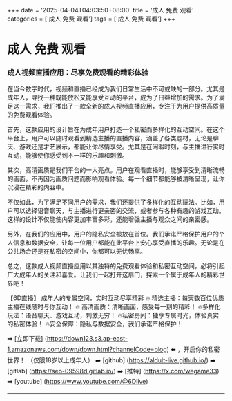 +++
date = '2025-04-04T04:03:50+08:00'
title = '成人 免费 观看'
categories = ['成人 免费 观看']
tags = ['成人 免费 观看']
+++

# 成人 免费 观看

### 成人视频直播应用：尽享免费观看的精彩体验

在当今数字时代，视频和直播已经成为我们日常生活中不可或缺的一部分。尤其是成年人，寻找一种既能放松又能享受互动的平台，成为了日益增加的需求。为了满足这一需求，我们推出了一款全新的成人视频直播应用，专注于为用户提供高质量的免费观看体验。

首先，这款应用的设计旨在为成年用户打造一个私密而多样化的互动空间。在这个平台上，用户可以随时观看到精选主播的直播内容，涵盖了各类题材，无论是聊天、游戏还是才艺展示，都能让你尽情享受。尤其是在闲暇时刻，与主播进行实时互动，能够使你感受到不一样的乐趣和刺激。

其次，高清画质是我们平台的一大亮点。用户在观看直播时，能够享受到清晰流畅的画面，不再因为画质问题而影响观看体验。每一个细节都能够被清晰呈现，让你沉浸在精彩的内容中。

不仅如此，为了满足不同用户的需求，我们还提供了多样化的互动玩法。比如，用户可以选择语音聊天，与主播进行更亲密的交流，或者参与各种有趣的游戏互动。这样的设计不仅能使内容更加丰富多彩，还能增强主播与观众之间的亲密感。

另外，在我们的应用中，用户的隐私安全被放在首位。我们承诺严格保护用户的个人信息和数据安全，让每一位用户都能在此平台上安心享受直播的乐趣。无论是在公共场合还是在私密的空间中，你都可以无忧畅享。

总之，这款成人视频直播应用以其独特的免费观看体验和私密互动空间，必将引起广大成年人的关注和喜爱。让我们一起打开这扇门，探索一个属于成年人的精彩世界吧！

【6D直播】
成年人的专属空间，实时互动尽享精彩
🔥 精选主播：每天数百位优质主播在线随时与你互动！
🔥 高清画质：清晰画面，感受每一刻的精彩！
🔥多样化玩法：语音聊天、游戏互动，刺激无穷！
🔥私密房间：独享专属时光，体验真实的私密体验！
🔥安全保障：隐私与数据安全，我们承诺严格保护！

➡️ [立即下载] (https://down123.s3.ap-east-1.amazonaws.com/down/down.html?channelCode=blog) ⬅️ ，开启你的私密世界！
（仅限18岁以上成年人）
➡️ [github] (https://aldult-live.github.io/)
➡️ [gitlab] (https://seo-09598d.gitlab.io/)
➡️ [推特] (https://x.com/wegame33)
➡️ [youtube] (https://www.youtube.com/@6Dlive)

---
